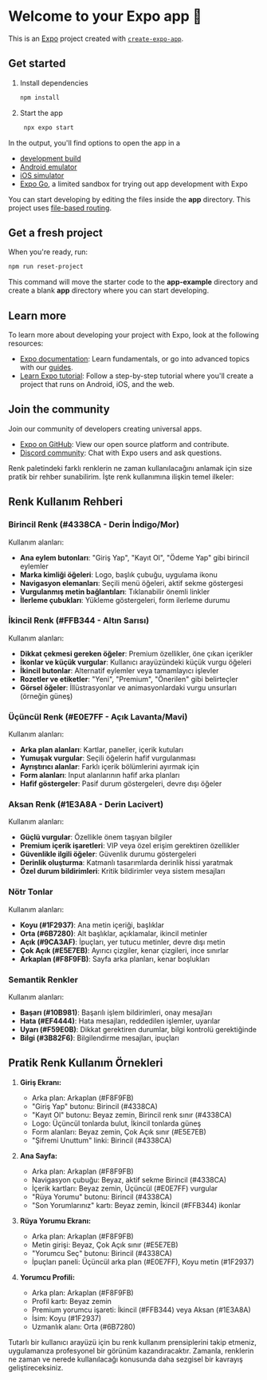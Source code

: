 # Welcome to your Expo app 👋

This is an [Expo](https://expo.dev) project created with [`create-expo-app`](https://www.npmjs.com/package/create-expo-app).

## Get started

1. Install dependencies

   ```bash
   npm install
   ```

2. Start the app

   ```bash
    npx expo start
   ```

In the output, you'll find options to open the app in a

- [development build](https://docs.expo.dev/develop/development-builds/introduction/)
- [Android emulator](https://docs.expo.dev/workflow/android-studio-emulator/)
- [iOS simulator](https://docs.expo.dev/workflow/ios-simulator/)
- [Expo Go](https://expo.dev/go), a limited sandbox for trying out app development with Expo

You can start developing by editing the files inside the **app** directory. This project uses [file-based routing](https://docs.expo.dev/router/introduction).

## Get a fresh project

When you're ready, run:

```bash
npm run reset-project
```

This command will move the starter code to the **app-example** directory and create a blank **app** directory where you can start developing.

## Learn more

To learn more about developing your project with Expo, look at the following resources:

- [Expo documentation](https://docs.expo.dev/): Learn fundamentals, or go into advanced topics with our [guides](https://docs.expo.dev/guides).
- [Learn Expo tutorial](https://docs.expo.dev/tutorial/introduction/): Follow a step-by-step tutorial where you'll create a project that runs on Android, iOS, and the web.

## Join the community

Join our community of developers creating universal apps.

- [Expo on GitHub](https://github.com/expo/expo): View our open source platform and contribute.
- [Discord community](https://chat.expo.dev): Chat with Expo users and ask questions.




Renk paletindeki farklı renklerin ne zaman kullanılacağını anlamak için size pratik bir rehber sunabilirim. İşte renk kullanımına ilişkin temel ilkeler:

## Renk Kullanım Rehberi

### Birincil Renk (#4338CA - Derin İndigo/Mor)
Kullanım alanları:
- **Ana eylem butonları**: "Giriş Yap", "Kayıt Ol", "Ödeme Yap" gibi birincil eylemler
- **Marka kimliği öğeleri**: Logo, başlık çubuğu, uygulama ikonu
- **Navigasyon elemanları**: Seçili menü öğeleri, aktif sekme göstergesi
- **Vurgulanmış metin bağlantıları**: Tıklanabilir önemli linkler
- **İlerleme çubukları**: Yükleme göstergeleri, form ilerleme durumu

### İkincil Renk (#FFB344 - Altın Sarısı)
Kullanım alanları:
- **Dikkat çekmesi gereken öğeler**: Premium özellikler, öne çıkan içerikler
- **İkonlar ve küçük vurgular**: Kullanıcı arayüzündeki küçük vurgu öğeleri
- **İkincil butonlar**: Alternatif eylemler veya tamamlayıcı işlevler
- **Rozetler ve etiketler**: "Yeni", "Premium", "Önerilen" gibi belirteçler
- **Görsel öğeler**: İllüstrasyonlar ve animasyonlardaki vurgu unsurları (örneğin güneş)

### Üçüncül Renk (#E0E7FF - Açık Lavanta/Mavi)
Kullanım alanları:
- **Arka plan alanları**: Kartlar, paneller, içerik kutuları
- **Yumuşak vurgular**: Seçili öğelerin hafif vurgulanması
- **Ayrıştırıcı alanlar**: Farklı içerik bölümlerini ayırmak için
- **Form alanları**: Input alanlarının hafif arka planları
- **Hafif göstergeler**: Pasif durum göstergeleri, devre dışı öğeler

### Aksan Renk (#1E3A8A - Derin Lacivert)
Kullanım alanları:
- **Güçlü vurgular**: Özellikle önem taşıyan bilgiler
- **Premium içerik işaretleri**: VIP veya özel erişim gerektiren özellikler
- **Güvenlikle ilgili öğeler**: Güvenlik durumu göstergeleri
- **Derinlik oluşturma**: Katmanlı tasarımlarda derinlik hissi yaratmak
- **Özel durum bildirimleri**: Kritik bildirimler veya sistem mesajları

### Nötr Tonlar
Kullanım alanları:
- **Koyu (#1F2937)**: Ana metin içeriği, başlıklar
- **Orta (#6B7280)**: Alt başlıklar, açıklamalar, ikincil metinler
- **Açık (#9CA3AF)**: İpuçları, yer tutucu metinler, devre dışı metin
- **Çok Açık (#E5E7EB)**: Ayırıcı çizgiler, kenar çizgileri, ince sınırlar
- **Arkaplan (#F8F9FB)**: Sayfa arka planları, kenar boşlukları

### Semantik Renkler
Kullanım alanları:
- **Başarı (#10B981)**: Başarılı işlem bildirimleri, onay mesajları
- **Hata (#EF4444)**: Hata mesajları, reddedilen işlemler, uyarılar
- **Uyarı (#F59E0B)**: Dikkat gerektiren durumlar, bilgi kontrolü gerektiğinde
- **Bilgi (#3B82F6)**: Bilgilendirme mesajları, ipuçları

## Pratik Renk Kullanım Örnekleri

1. **Giriş Ekranı:**
   - Arka plan: Arkaplan (#F8F9FB)
   - "Giriş Yap" butonu: Birincil (#4338CA)
   - "Kayıt Ol" butonu: Beyaz zemin, Birincil renk sınır (#4338CA)
   - Logo: Üçüncül tonlarda bulut, İkincil tonlarda güneş
   - Form alanları: Beyaz zemin, Çok Açık sınır (#E5E7EB)
   - "Şifremi Unuttum" linki: Birincil (#4338CA)

2. **Ana Sayfa:**
   - Arka plan: Arkaplan (#F8F9FB)
   - Navigasyon çubuğu: Beyaz, aktif sekme Birincil (#4338CA)
   - İçerik kartları: Beyaz zemin, Üçüncül (#E0E7FF) vurgular
   - "Rüya Yorumu" butonu: Birincil (#4338CA)
   - "Son Yorumlarınız" kartı: Beyaz zemin, İkincil (#FFB344) ikonlar

3. **Rüya Yorumu Ekranı:**
   - Arka plan: Arkaplan (#F8F9FB)
   - Metin girişi: Beyaz, Çok Açık sınır (#E5E7EB)
   - "Yorumcu Seç" butonu: Birincil (#4338CA)
   - İpuçları paneli: Üçüncül arka plan (#E0E7FF), Koyu metin (#1F2937)

4. **Yorumcu Profili:**
   - Arka plan: Arkaplan (#F8F9FB)
   - Profil kartı: Beyaz zemin
   - Premium yorumcu işareti: İkincil (#FFB344) veya Aksan (#1E3A8A)
   - İsim: Koyu (#1F2937)
   - Uzmanlık alanı: Orta (#6B7280)

Tutarlı bir kullanıcı arayüzü için bu renk kullanım prensiplerini takip etmeniz, uygulamanıza profesyonel bir görünüm kazandıracaktır. Zamanla, renklerin ne zaman ve nerede kullanılacağı konusunda daha sezgisel bir kavrayış geliştireceksiniz.